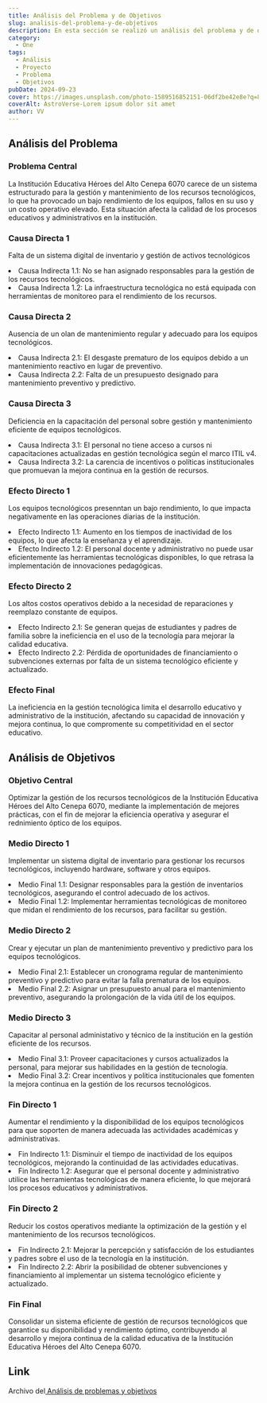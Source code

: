 ```yaml
---
title: Análisis del Problema y de Objetivos
slug: analisis-del-problema-y-de-objetivos
description: En esta sección se realizó un análisis del problema y de objetivos
category:
  - One
tags:
  - Análisis
  - Proyecto
  - Problema
  - Objetivos
pubDate: 2024-09-23
cover: https://images.unsplash.com/photo-1589516852151-06df2be42e8e?q=80w=1960&h=1102&auto=format&fit=crop&ixlib=rb-4.0.3&ixid=M3wxMjA3fDB8MHxwaG90by1wYWdlfHx8fGVufDB8fHx8fA%3D%3D
coverAlt: AstroVerse-Lorem ipsum dolor sit amet
author: VV
---
```


## Análisis del Problema 

### Problema Central

La Institución Educativa Héroes del Alto Cenepa 6070 carece de un sistema estructurado para la gestión y mantenimiento de los recursos tecnológicos, lo que ha provocado un bajo rendimiento de los equipos, fallos en su uso y un costo operativo elevado. Esta situación afecta la calidad de los procesos educativos y administrativos en la institución.

### Causa Directa 1

Falta de un sistema digital de inventario y gestión de activos tecnológicos

<li>Causa Indirecta 1.1: No se han asignado responsables para la gestión de los recursos tecnológicos.</li>
<li>Causa Indirecta 1.2: La infraestructura tecnológica no está equipada con herramientas de monitoreo para el rendimiento de los recursos.</li>

### Causa Directa 2

Ausencia de un olan de mantenimiento regular y adecuado para los equipos tecnológicos.

<li>Causa Indirecta 2.1: El desgaste prematuro de los equipos debido a un mantenimiento reactivo en lugar de preventivo.</li>
<li>Causa Indirecta 2.2: Falta de un presupuesto designado para mantenimiento preventivo y predictivo.</li>

### Causa Directa 3

Deficiencia en la capacitación del personal sobre gestión y mantenimiento eficiente de equipos tecnológicos.

<li>Causa Indirecta 3.1: El personal no tiene acceso a cursos ni capacitaciones actualizadas en gestión tecnológica según el marco ITIL v4.</li>
<li>Causa Indirecta 3.2: La carencia de incentivos o políticas institucionales que promuevan la mejora continua en la gestión de recursos.</li>

### Efecto Directo 1

Los equipos tecnológicos presenntan un bajo rendimiento, lo que impacta negativamente en las operaciones diarias de la institución.

<li>Efecto Indirecto 1.1: Aumento en los tiempos de inactividad de los equipos, lo que afecta la enseñanza y el aprendizaje.</li>
<li>Efecto Indirecto 1.2: El personal docente y administrativo no puede usar eficientemente las herramientas tecnológicas disponibles, lo que retrasa la implementación de innovaciones pedagógicas.</li>

### Efecto Directo 2

Los altos costos operativos debido a la necesidad de reparaciones y reemplazo constante de equipos.

<li>Efecto Indirecto 2.1: Se generan quejas de estudiantes y padres de familia sobre la ineficiencia en el uso de la tecnología para mejorar la calidad educativa.</li>
<li>Efecto Indirecto 2.2: Pérdida de oportunidades de financiamiento o subvenciones externas por falta de un sistema tecnológico eficiente y actualizado.</li>

### Efecto Final

La ineficiencia en la gestión tecnológica limita el desarrollo educativo y administrativo de la institución, afectando su capacidad de innovación y mejora continua, lo que compromente su competitividad en el sector educativo.

## Análisis de Objetivos

### Objetivo Central

Optimizar la gestión de los recursos tecnológicos de la Institución Educativa Héroes del Alto Cenepa 6070, mediante la implementación de mejores prácticas, con el fin de mejorar la eficiencia operativa y asegurar el rednimiento óptico de los equipos.

### Medio Directo 1

Implementar un sistema digital de inventario para gestionar los recursos tecnológicos, incluyendo hardware, software y otros equipos.

<li>Medio Final 1.1: Designar responsables para la gestión de inventarios tecnológicos, asegurando el control adecuado de los activos.</li>
<li>Medio Final 1.2: Implementar herramientas tecnológicas de monitoreo que midan el rendimiento de los recursos, para facilitar su gestión.</li>

### Medio Directo 2

Crear y ejecutar un plan de mantenimiento preventivo y predictivo para los equipos tecnológicos.

<li>Medio Final 2.1: Establecer un cronograma regular de mantenimiento preventivo y predictivo para evitar la falla prematura de los equipos.</li>
<li>Medio Final 2.2: Asignar un presupuesto anual para el mantenimiento preventivo, asegurando la prolongación de la vida útil de los equipos.</li>

### Medio Directo 3

Capacitar al personal administativo y técnico de la institución en la gestión eficiente de los recursos.

<li>Medio Final 3.1: Proveer capacitaciones y cursos actualizados la personal, para mejorar sus habilidades en la gestión de tecnología.</li>
<li>Medio Final 3.2: Crear incentivos y política institucionales que fomenten la mejora continua en la gestión de los recursos tecnológicos.</li>

### Fin Directo 1

Aumentar el rendimiento y la disponibilidad de los equipos tecnológicos para que soporten de manera adecuada las actividades académicas y administrativas.

<li>Fin Indirecto 1.1: Disminuir el tiempo de inactividad de los equipos tecnológicos, mejorando la continuidad de las actividades educativas.</li>
<li>Fin Indirecto 1.2: Asegurar que el personal docente y administrativo utilice las herramientas tecnológicas de manera eficiente, lo que mejorará los procesos educativos y administrativos.</li>

### Fin Directo 2

Reducir los costos operativos mediante la optimización de la gestión y el mantenimiento de los recursos tecnológicos.

<li>Fin Indirecto 2.1: Mejorar la percepción y satisfacción de los estudiantes y padres sobre el uso de la tecnología en la institución.</li>
<li>Fin Indirecto 2.2: Abrir la posibilidad de obtener subvenciones y financiamiento al implementar un sistema tecnológico eficiente y actualizado.</li>

### Fin Final

Consolidar un sistema eficiente de gestión de recursos tecnológicos que garantice su disponibilidad y rendimiento óptimo, contribuyendo al desarrollo y mejora continua de la calidad educativa de la Institución Educativa Héroes del Alto Cenepa 6070.

## Link

<p>Archivo del<a href="https://docs.google.com/document/d/1-MvvnfWmDI1e1rTyKUspJuT8sSftoS6j/view?usp=sharing" target="_blank"> Análisis de problemas y objetivos</a></p>